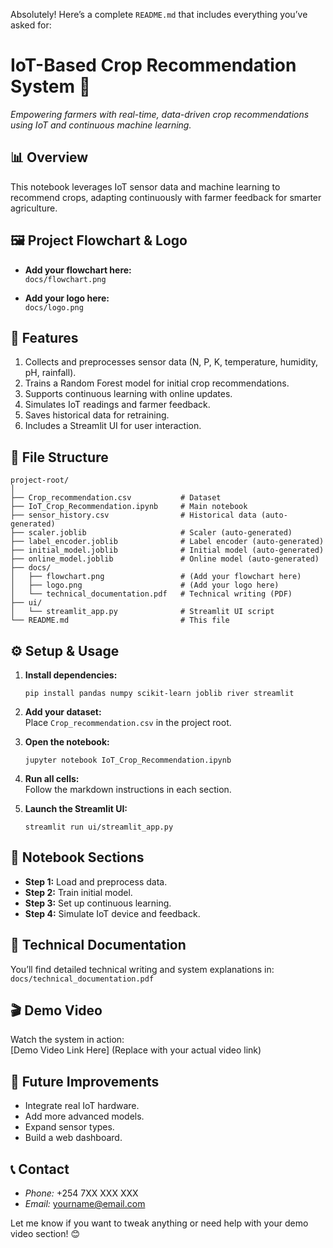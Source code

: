 
Absolutely! Here’s a complete `README.md` that includes everything you’ve asked for:

# IoT-Based Crop Recommendation System 🌱

*Empowering farmers with real-time, data-driven crop recommendations using IoT and continuous machine learning.*

## 📊 Overview

This notebook leverages IoT sensor data and machine learning to recommend crops, adapting continuously with farmer feedback for smarter agriculture.

## 🖼️ Project Flowchart & Logo

- **Add your flowchart here:**  
  `docs/flowchart.png`

- **Add your logo here:**  
  `docs/logo.png`

## 🚀 Features

1. Collects and preprocesses sensor data (N, P, K, temperature, humidity, pH, rainfall).
2. Trains a Random Forest model for initial crop recommendations.
3. Supports continuous learning with online updates.
4. Simulates IoT readings and farmer feedback.
5. Saves historical data for retraining.
6. Includes a Streamlit UI for user interaction.

## 📂 File Structure

```
project-root/
│
├── Crop_recommendation.csv           # Dataset
├── IoT_Crop_Recommendation.ipynb     # Main notebook
├── sensor_history.csv                # Historical data (auto-generated)
├── scaler.joblib                     # Scaler (auto-generated)
├── label_encoder.joblib              # Label encoder (auto-generated)
├── initial_model.joblib              # Initial model (auto-generated)
├── online_model.joblib               # Online model (auto-generated)
├── docs/
│   ├── flowchart.png                 # (Add your flowchart here)
│   ├── logo.png                      # (Add your logo here)
│   └── technical_documentation.pdf   # Technical writing (PDF)
├── ui/
│   └── streamlit_app.py              # Streamlit UI script
└── README.md                         # This file
```

## ⚙️ Setup & Usage

1. **Install dependencies:**
   ```
   pip install pandas numpy scikit-learn joblib river streamlit
   ```

2. **Add your dataset:**  
   Place `Crop_recommendation.csv` in the project root.

3. **Open the notebook:**  
   ```
   jupyter notebook IoT_Crop_Recommendation.ipynb
   ```

4. **Run all cells:**  
   Follow the markdown instructions in each section.

5. **Launch the Streamlit UI:**  
   ```
   streamlit run ui/streamlit_app.py
   ```

## 📝 Notebook Sections

- **Step 1:** Load and preprocess data.
- **Step 2:** Train initial model.
- **Step 3:** Set up continuous learning.
- **Step 4:** Simulate IoT device and feedback.

## 📑 Technical Documentation

You’ll find detailed technical writing and system explanations in:  
`docs/technical_documentation.pdf`

## 🎬 Demo Video

Watch the system in action:  
[Demo Video Link Here] (Replace with your actual video link)

## 🚧 Future Improvements

- Integrate real IoT hardware.
- Add more advanced models.
- Expand sensor types.
- Build a web dashboard.

## 📞 Contact

- *Phone:* +254 7XX XXX XXX  
- *Email:* yourname@email.com

Let me know if you want to tweak anything or need help with your demo video section! 😊

